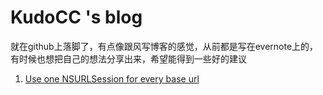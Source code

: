 # KudoCC 's blog

就在github上落脚了，有点像跟风写博客的感觉，从前都是写在evernote上的，有时候也想把自己的想法分享出来，希望能得到一些好的建议

1. [Use one NSURLSession for every base url](https://github.com/kudocc/blog/blob/master/2016-04/one_NSURLSession_for_every_base_url.md)
